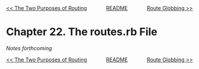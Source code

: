 <div>
<div style='float: left'><a href='ch21-the-two-purposes-of-routing.md'>&lt;&lt; The Two Purposes of Routing</a></div>
<div style='float: right'><a href='ch23-route-globbing.md'>Route Globbing &gt;&gt;</a></div>
<div style='float: inline-auto;text-align:center'><a href='README.md'>README</a></div>
<div style="clear: both"></div>
</div>

# Chapter 22. The routes.rb File

*Notes forthcoming*

<div>
<div style='float: left'><a href='ch21-the-two-purposes-of-routing.md'>&lt;&lt; The Two Purposes of Routing</a></div>
<div style='float: right'><a href='ch23-route-globbing.md'>Route Globbing &gt;&gt;</a></div>
<div style='float: inline-auto;text-align:center'><a href='README.md'>README</a></div>
<div style="clear: both"></div>
</div>